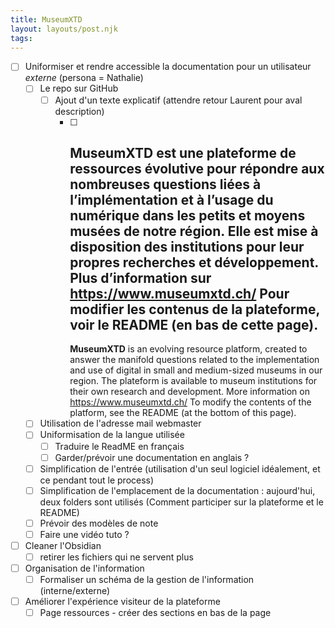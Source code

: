 ```yaml
---
title: MuseumXTD
layout: layouts/post.njk
tags: 
---
```


- [ ] Uniformiser et rendre accessible la documentation pour un utilisateur *externe* (persona = Nathalie)
	- [ ] Le repo sur GitHub
		- [ ] Ajout d'un texte explicatif (attendre retour Laurent pour aval description)
			- [ ] **MuseumXTD** est une plateforme de ressources évolutive pour répondre aux nombreuses questions liées à l’implémentation et à l’usage du numérique dans les petits et moyens musées de notre région. Elle est mise à disposition des institutions pour leur propres recherches et développement. 
			    Plus d’information sur https://www.museumxtd.ch/
			     Pour modifier les contenus de la plateforme, voir le README (en bas de cette page).
			     --
			     **MuseumXTD** is an evolving resource platform, created to answer the manifold questions related to the implementation and use of digital in small and medium-sized museums in our region. The plateform is available to museum institutions for their own research and development.
			     More information on https://www.museumxtd.ch/
			     To modify the contents of the platform, see the README (at the bottom of this page).
	- [ ] Utilisation de l'adresse mail webmaster
	- [ ] Uniformisation de la langue utilisée 
		- [ ] Traduire le ReadME en français
		- [ ] Garder/prévoir une documentation en anglais ?
	- [ ] Simplification de l'entrée (utilisation d'un seul logiciel idéalement, et ce pendant tout le process)
	- [ ] Simplification de l'emplacement de la documentation : aujourd'hui, deux folders sont utilisés (Comment participer sur la plateforme et le README)
	- [ ] Prévoir des modèles de note
	- [ ] Faire une vidéo tuto ?
- [ ] Cleaner l'Obsidian
	- [ ] retirer les fichiers qui ne servent plus
- [ ] Organisation de l'information
	- [ ] Formaliser un schéma de la gestion de l'information (interne/externe)
- [ ] Améliorer l'expérience visiteur de la plateforme
	- [ ] Page ressources - créer des sections en bas de la page